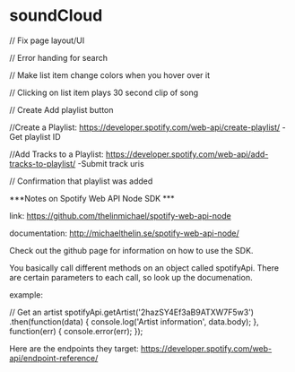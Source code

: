 # soundCloud





<!-- Search for an Item API
	-get artist id -->

<!-- Get an Artist’s Top Tracks API
	-Retrieve  an array of up to 10 track objects -->
	
// Fix page layout/UI

// Error handing for search

// Make list item change colors when you hover over it

// Clicking on list item plays 30 second clip of song

// Create Add playlist button

//Create a Playlist:  https://developer.spotify.com/web-api/create-playlist/
	-Get playlist ID

//Add Tracks to a Playlist: https://developer.spotify.com/web-api/add-tracks-to-playlist/
	-Submit track uris

// Confirmation that playlist was added



***Notes on Spotify Web API Node SDK ***

link: https://github.com/thelinmichael/spotify-web-api-node

documentation: http://michaelthelin.se/spotify-web-api-node/

Check out the github page for information on how to use the SDK.

You basically call different methods on an object called spotifyApi. There are certain parameters to each call, so look up the documenation.

example:

// Get an artist
spotifyApi.getArtist('2hazSY4Ef3aB9ATXW7F5w3')
  .then(function(data) {
    console.log('Artist information', data.body);
  }, function(err) {
    console.error(err);
  });

Here are the endpoints they target: https://developer.spotify.com/web-api/endpoint-reference/